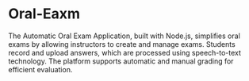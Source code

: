 # Oral-Eaxm
The Automatic Oral Exam Application, built with Node.js, simplifies oral exams by allowing instructors to create and manage exams. Students record and upload answers, which are processed using speech-to-text technology. The platform supports automatic and manual grading for efficient evaluation.
